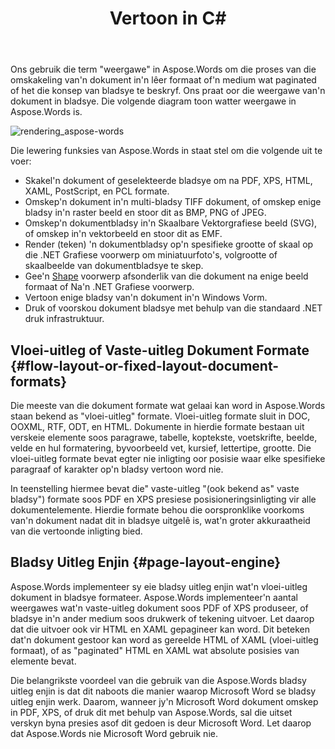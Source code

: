 ﻿---
title: Vertoon in C#
second_title: Aspose.Words vir .NET
articleTitle: Lewering
linktitle: Lewering
description: "Gebruik Aspose.Words vir .NET rendering funksie om'n vloei-uitleg dokument in bladsye te formateer en omskep so'n dokument of geselekteerde bladsye na ander dokumente (PDF, HTML, XPS, en so aan.) of beelde (TIFF, PNG, SVG, en so aan.) formate vir besigtiging, verdere omskakelings of drukwerk met behulp van C#."
type: docs
weight: 20
url: /af/net/rendering/
---

Ons gebruik die term "weergawe" in Aspose.Words om die proses van die omskakeling van'n dokument in'n lêer formaat of'n medium wat paginated of het die konsep van bladsye te beskryf. Ons praat oor die weergawe van'n dokument in bladsye. Die volgende diagram toon watter weergawe in Aspose.Words is.

![rendering_aspose-words](rendering-1.png)

Die lewering funksies van Aspose.Words in staat stel om die volgende uit te voer:

- Skakel'n dokument of geselekteerde bladsye om na PDF, XPS, HTML, XAML, PostScript, en PCL formate.
- Omskep'n dokument in'n multi-bladsy TIFF dokument, of omskep enige bladsy in'n raster beeld en stoor dit as BMP, PNG of JPEG.
- Omskep'n dokumentbladsy in'n Skaalbare Vektorgrafiese beeld (SVG), of omskep in'n vektorbeeld en stoor dit as EMF.
- Render (teken) 'n dokumentbladsy op'n spesifieke grootte of skaal op die .NET Grafiese voorwerp om miniatuurfoto's, volgrootte of skaalbeelde van dokumentbladsye te skep.
- Gee'n [Shape](https://reference.aspose.com/words/net/aspose.words.drawing/shape/) voorwerp afsonderlik van die dokument na enige beeld formaat of Na'n .NET Grafiese voorwerp.
- Vertoon enige bladsy van'n dokument in'n Windows Vorm.
- Druk of voorskou dokument bladsye met behulp van die standaard .NET druk infrastruktuur.

## Vloei-uitleg of Vaste-uitleg Dokument Formate {#flow-layout-or-fixed-layout-document-formats}

Die meeste van die dokument formate wat gelaai kan word in Aspose.Words staan bekend as "vloei-uitleg" formate. Vloei-uitleg formate sluit in DOC, OOXML, RTF, ODT, en HTML. Dokumente in hierdie formate bestaan uit verskeie elemente soos paragrawe, tabelle, koptekste, voetskrifte, beelde, velde en hul formatering, byvoorbeeld vet, kursief, lettertipe, grootte. Die vloei-uitleg formate bevat egter nie inligting oor posisie waar elke spesifieke paragraaf of karakter op'n bladsy vertoon word nie.

In teenstelling hiermee bevat die" vaste-uitleg "(ook bekend as" vaste bladsy") formate soos PDF en XPS presiese posisioneringsinligting vir alle dokumentelemente. Hierdie formate behou die oorspronklike voorkoms van'n dokument nadat dit in bladsye uitgelê is, wat'n groter akkuraatheid van die vertoonde inligting bied.

## Bladsy Uitleg Enjin {#page-layout-engine}

Aspose.Words implementeer sy eie bladsy uitleg enjin wat'n vloei-uitleg dokument in bladsye formateer. Aspose.Words implementeer'n aantal weergawes wat'n vaste-uitleg dokument soos PDF of XPS produseer, of bladsye in'n ander medium soos drukwerk of tekening uitvoer. Let daarop dat die uitvoer ook vir HTML en XAML gepagineer kan word. Dit beteken dat'n dokument gestoor kan word as gereelde HTML of XAML (vloei-uitleg formaat), of as "paginated" HTML en XAML wat absolute posisies van elemente bevat.

Die belangrikste voordeel van die gebruik van die Aspose.Words bladsy uitleg enjin is dat dit naboots die manier waarop Microsoft Word se bladsy uitleg enjin werk. Daarom, wanneer jy'n Microsoft Word dokument omskep in PDF, XPS, of druk dit met behulp van Aspose.Words, sal die uitset verskyn byna presies asof dit gedoen is deur Microsoft Word. Let daarop dat Aspose.Words nie Microsoft Word gebruik nie.
